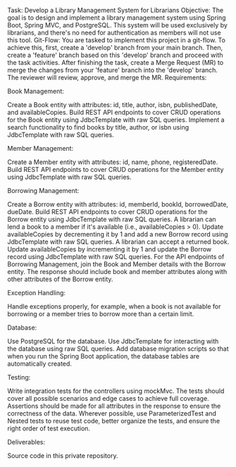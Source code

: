 Task: Develop a Library Management System for Librarians
Objective: The goal is to design and implement a library management system using Spring Boot, Spring MVC, and PostgreSQL. This system will be used exclusively by librarians, and there's no need for authentication as members will not use this tool.
Git-Flow: You are tasked to implement this project in a git-flow. To achieve this, first, create a 'develop' branch from your main branch. Then, create a 'feature' branch based on this 'develop' branch and proceed with the task activities. After finishing the task, create a Merge Request (MR) to merge the changes from your 'feature' branch into the 'develop' branch. The reviewer will review, approve, and merge the MR.
Requirements:


Book Management:

Create a Book entity with attributes: id, title, author, isbn, publishedDate, and availableCopies.
Build REST API endpoints to cover CRUD operations for the Book entity using JdbcTemplate with raw SQL queries.
Implement a search functionality to find books by title, author, or isbn using JdbcTemplate with raw SQL queries.



Member Management:

Create a Member entity with attributes: id, name, phone, registeredDate.
Build REST API endpoints to cover CRUD operations for the Member entity using JdbcTemplate with raw SQL queries.



Borrowing Management:

Create a Borrow entity with attributes: id, memberId, bookId, borrowedDate, dueDate.
Build REST API endpoints to cover CRUD operations for the Borrow entity using JdbcTemplate with raw SQL queries.
A librarian can lend a book to a member if it's available (i.e., availableCopies > 0). Update availableCopies by decrementing it by 1 and add a new Borrow record using JdbcTemplate with raw SQL queries.
A librarian can accept a returned book. Update availableCopies by incrementing it by 1 and update the Borrow record using JdbcTemplate with raw SQL queries.
For the API endpoints of Borrowing Management, join the Book and Member details with the Borrow entity. The response should include book and member attributes along with other attributes of the Borrow entity.



Exception Handling:

Handle exceptions properly, for example, when a book is not available for borrowing or a member tries to borrow more than a certain limit.



Database:

Use PostgreSQL for the database.
Use JdbcTemplate for interacting with the database using raw SQL queries.
Add database migration scripts so that when you run the Spring Boot application, the database tables are automatically created.



Testing:

Write integration tests for the controllers using mockMvc. The tests should cover all possible scenarios and edge cases to achieve full coverage. Assertions should be made for all attributes in the response to ensure the correctness of the data.
Wherever possible, use ParameterizedTest and Nested tests to reuse test code, better organize the tests, and ensure the right order of test execution.



Deliverables:

Source code in this private repository.
